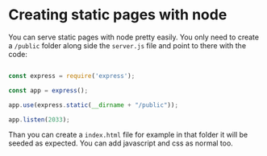 # Creating static pages with node
You can serve static pages with node pretty easily. You only need to create a `/public` folder along side the `server.js` file and point to there with the code:

```javascript

const express = require('express');

const app = express();

app.use(express.static(__dirname + "/public"));

app.listen(2033);
```
Than you can create a `index.html` file for example in that folder it will be seeded as expected. You can add javascript and css as normal too.


